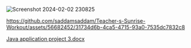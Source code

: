 
![Screenshot 2024-02-02 230825](https://github.com/saddamsaddam/Teacher-s-Sunrise-Workout/assets/56682452/1f951ab9-d0e8-4f5f-9b1a-8d3961c0c829)



https://github.com/saddamsaddam/Teacher-s-Sunrise-Workout/assets/56682452/31734d6b-4ca5-4715-93a0-7535dc7832c8


[Java application project 3.docx](https://github.com/saddamsaddam/Teacher-s-Sunrise-Workout/files/14143210/Java.application.project.3.docx)


